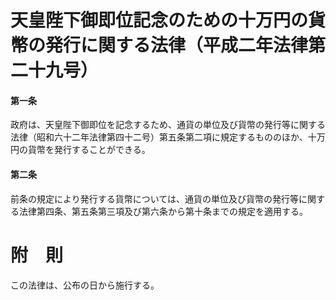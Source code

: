 # 天皇陛下御即位記念のための十万円の貨幣の発行に関する法律（平成二年法律第二十九号）
#### 第一条
政府は、天皇陛下御即位を記念するため、通貨の単位及び貨幣の発行等に関する法律（昭和六十二年法律第四十二号）第五条第二項に規定するもののほか、十万円の貨幣を発行することができる。
#### 第二条
前条の規定により発行する貨幣については、通貨の単位及び貨幣の発行等に関する法律第四条、第五条第三項及び第六条から第十条までの規定を適用する。
# 附　則
この法律は、公布の日から施行する。

